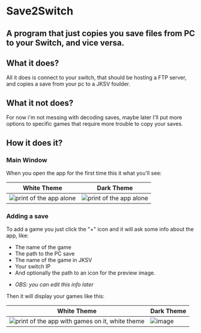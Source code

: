 # Save2Switch
## A program that just copies you save files from PC to your Switch, and vice versa. 

## What it does?
All it does is connect to your switch, that should be hosting a FTP server, and copies a save from your pc to a JKSV foulder.

## What it not does?
For now i'm not messing with decoding saves, maybe later I'll put more options to specific games that require more trouble to copy your saves.

## How it does it?
### Main Window
When you open the app for the first time this it what you'll see:

| White Theme | Dark Theme|
|-------------|-----------|
|![print of the app alone](https://github.com/CaioEmPessoa/Save2Switch/assets/127911795/fbdad841-5a95-404f-8435-e60349396d25) | ![print of the app alone](https://github.com/CaioEmPessoa/Save2Switch/assets/127911795/a65876eb-dd64-4bf2-b7a3-20a6608ca7d0) |


### Adding a save
To add a game you just click the "+" icon and it will ask some info about the app, like:
- The name of the game
- The path to the PC save
- The name of the game in JKSV
- Your switch IP
- And optionally the path to an icon for the preview image.
* _OBS: you can edit this info later_

Then it will display your games like this:

| White Theme| Dark Theme |
|------------|-------------|
|![print of the app with games on it, white theme](https://github.com/CaioEmPessoa/Save2Switch/assets/127911795/e040aca3-fa6b-48cd-b188-784b7b13dcf6) | ![image](https://github.com/CaioEmPessoa/Save2Switch/assets/127911795/ed838f5a-88c4-4cb5-9e56-19015cde406f)|
